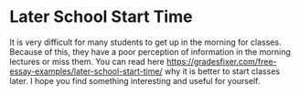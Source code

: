 # Later School Start Time
It is very difficult for many students to get up in the morning for classes. Because of this, they have a poor perception of information in the morning lectures or miss them. You can read here https://gradesfixer.com/free-essay-examples/later-school-start-time/ why it is better to start classes later. I hope you find something interesting and useful for yourself.

